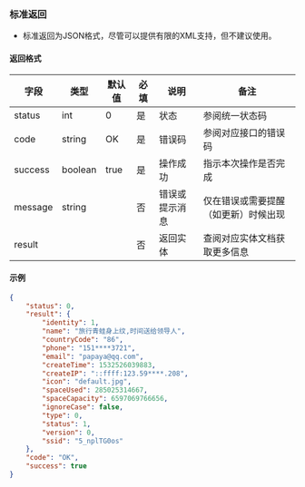 ### 标准返回

* 标准返回为JSON格式，尽管可以提供有限的XML支持，但不建议使用。

#### 返回格式

| 字段    	| 类型    	| 默认值 	| 必填 	| 说明           	| 备注                                 	|
|---------	|---------	|--------	|------	|----------------	|--------------------------------------	|
| status  	| int     	| 0      	| 是   	| 状态           	| 参阅统一状态码                           	|
| code    	| string  	| OK     	| 是   	| 错误码         	| 参阅对应接口的错误码                 	|
| success 	| boolean 	| true   	| 是   	| 操作成功       	| 指示本次操作是否完成                 	|
| message 	| string  	|        	| 否   	| 错误或提示消息 	| 仅在错误或需要提醒（如更新）时候出现 	|
| result  	| <T>     	|        	| 否   	| 返回实体       	| 查阅对应实体文档获取更多信息         	|

#### 示例

```json
{
    "status": 0,
    "result": {
        "identity": 1,
        "name": "旅行青蛙身上纹,时间送给领导人",
        "countryCode": "86",
        "phone": "151****3721",
        "email": "papaya@qq.com",
        "createTime": 1532526039883,
        "createIP": "::ffff:123.59****.208",
        "icon": "default.jpg",
        "spaceUsed": 285025314667,
        "spaceCapacity": 6597069766656,
        "ignoreCase": false,
        "type": 0,
        "status": 1,
        "version": 0,
        "ssid": "5_nplTG0os"
    },
    "code": "OK",
    "success": true
}
```